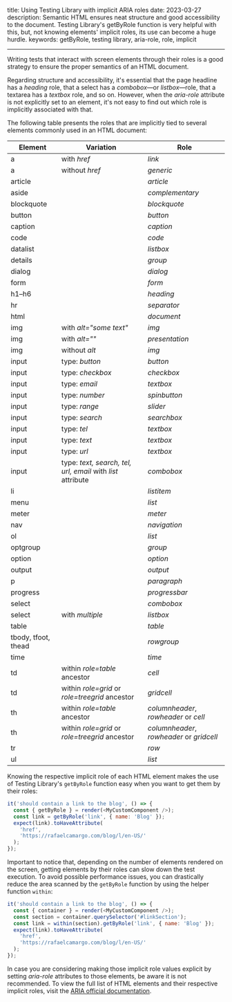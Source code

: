 title: Using Testing Library with implicit ARIA roles
date: 2023-03-27
description: Semantic HTML ensures neat structure and good accessibility to the document. Testing Library's getByRole function is very helpful with this, but, not knowing elements' implicit roles, its use can become a huge hurdle.
keywords: getByRole, testing library, aria-role, role, implicit

---

Writing tests that interact with screen elements through their roles is a good strategy to ensure the proper semantics of an HTML document.

Regarding structure and accessibility, it's essential that the page headline has a *heading* role, that a select has a *combobox*—or *listbox*—role, that a textarea has a *textbox* role, and so on. However, when the *aria-role* attribute is not explicitly set to an element, it's not easy to find out which role is implicitly associated with that.

The following table presents the roles that are implicitly tied to several elements commonly used in an HTML document:

| Element | Variation | Role |
|----------|----------|----------------|
| a | with *href* | *link* |
| a | without *href* | *generic* |
| article |  | *article* |
| aside |  | *complementary* |
| blockquote |  | *blockquote* |
| button |  | *button* |
| caption |  | *caption* |
| code |  | *code* |
| datalist |  | *listbox* |
| details |  | *group* |
| dialog |  | *dialog* |
| form |  | *form* |
| h1–h6 |  | *heading* |
| hr |  | *separator* |
| html |  | *document* |
| img | with *alt="some text"* | *img* |
| img | with *alt=""* | *presentation* |
| img | without *alt* | *img* |
| input | type: *button* | *button* |
| input | type: *checkbox* | *checkbox* |
| input | type: *email* | *textbox* |
| input | type: *number* | *spinbutton* |
| input | type: *range* | *slider* |
| input | type: *search* | *searchbox* |
| input | type: *tel* | *textbox* |
| input | type: *text* | *textbox* |
| input | type: *url* | *textbox* |
| input | type: *text, search, tel, url, email* with *list* attribute | *combobox* |
| li |  | *listitem* |
| menu |  | *list* |
| meter |  | *meter* |
| nav |  | *navigation* |
| ol |  | *list* |
| optgroup |  | *group* |
| option |  | *option* |
| output |  | *output* |
| p |  | *paragraph* |
| progress |  | *progressbar* |
| select |  | *combobox* |
| select | with *multiple* | *listbox* |
| table |  | *table* |
| tbody, tfoot, thead |  | *rowgroup* |
| time |  | *time* |
| td | within *role=table* ancestor | *cell* |
| td | within *role=grid* or *role=treegrid* ancestor | *gridcell* |
| th | within *role=table* ancestor | *columnheader*, *rowheader* or *cell* |
| th | within *role=grid* or *role=treegrid* ancestor | *columnheader*, *rowheader* or *gridcell* |
| tr |  | *row* |
| ul |  | *list* |

Knowing the respective implicit role of each HTML element makes the use of Testing Library's `getByRole` function easy when you want to get them by their roles:

``` javascript
it('should contain a link to the blog', () => {
  const { getByRole } = render(<MyCustomComponent />);
  const link = getByRole('link', { name: 'Blog' });
  expect(link).toHaveAttribute(
    'href',
    'https://rafaelcamargo.com/blog/l/en-US/'
  );
});
```

Important to notice that, depending on the number of elements rendered on the screen, getting elements by their roles can slow down the test execution. To avoid possible performance issues, you can drastically reduce the area scanned by the `getByRole` function by using the helper function `within`:

``` javascript
it('should contain a link to the blog', () => {
  const { container } = render(<MyCustomComponent />);
  const section = container.querySelector('#linkSection');
  const link = within(section).getByRole('link', { name: 'Blog' });
  expect(link).toHaveAttribute(
    'href',
    'https://rafaelcamargo.com/blog/l/en-US/'
  );
});
```

In case you are considering making those implicit role values explicit by setting *aria-role* attributes to those elements, be aware it is not recommended. To view the full list of HTML elements and their respective implicit roles, visit the [ARIA official documentation](https://www.w3.org/TR/html-aria/).
